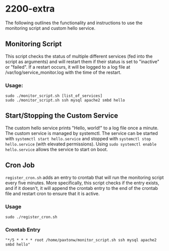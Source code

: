 # 2200-extra
The following outlines the functionality and instructions to use the monitoring script and custom hello service.

## Monitoring Script
This script checks the status of multiple different services (fed into the script as arguments) and will restart them if their status is set to "inactive" or "failed". If a restart occurs, it will be logged to a log file at /var/log/service_monitor.log with the time of the restart.
### Usage:
```
sudo ./monitor_script.sh [list_of_services]
sudo ./monitor_script.sh ssh mysql apache2 smbd hello
```

## Start/Stopping the Custom Service
The custom hello service prints "Hello, world!" to a log file once a minute.
The custom service is managed by systemctl.  The service can be started with `systemctl start hello.service` and stopped with `systemctl stop hello.service` (with elevated permissions).
Using `sudo systemctl enable hello.service` allows the service to start on boot.  

## Cron Job
`register_cron.sh` adds an entry to crontab that will run the monitoring script every five minutes.  More specifically, this script checks if the entry exists, and if it doesn't, it will append the crontab entry to the end of the crontab file and restart cron to ensure that it is active.  
### Usage
```
sudo ./register_cron.sh
```
### Crontab Entry
```
"*/5 * * * * root /home/paxtonw/monitor_script.sh ssh mysql apache2 smbd hello"
```

